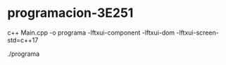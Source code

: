 # programacion-3E251

 c++ Main.cpp -o programa -lftxui-component -lftxui-dom -lftxui-screen-std=c++17

 ./programa